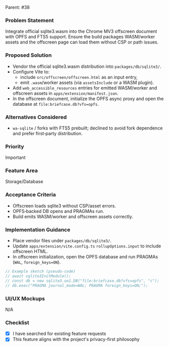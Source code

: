 Parent: #38

### Problem Statement
Integrate official sqlite3.wasm into the Chrome MV3 offscreen document with OPFS and FTS5 support. Ensure the build packages WASM/worker assets and the offscreen page can load them without CSP or path issues.

### Proposed Solution
- Vendor the official sqlite3.wasm distribution into `packages/db/sqlite3/`.
- Configure Vite to:
  - include `src/offscreen/offscreen.html` as an input entry,
  - emit `.wasm`/worker assets (via `assetsInclude` or a WASM plugin).
- Add `web_accessible_resources` entries for emitted WASM/worker and offscreen assets in `apps/extension/manifest.json`.
- In the offscreen document, initialize the OPFS async proxy and open the database at `file:briefcase.db?vfs=opfs`.

### Alternatives Considered
- `wa-sqlite` / forks with FTS5 prebuilt; declined to avoid fork dependence and prefer first‑party distribution.

### Priority
Important

### Feature Area
Storage/Database

### Acceptance Criteria
- Offscreen loads sqlite3 without CSP/asset errors.
- OPFS‑backed DB opens and PRAGMAs run.
- Build emits WASM/worker and offscreen assets correctly.

### Implementation Guidance
- Place vendor files under `packages/db/sqlite3/`.
- Update `apps/extension/vite.config.ts` `rollupOptions.input` to include offscreen HTML.
- In offscreen initialization, open the OPFS database and run PRAGMAs (`WAL`, `foreign_keys=ON`).

```ts
// Example sketch (pseudo-code)
// await sqlite3InitModule();
// const db = new sqlite3.oo1.DB("file:briefcase.db?vfs=opfs", "c");
// db.exec("PRAGMA journal_mode=WAL; PRAGMA foreign_keys=ON;");
```

### UI/UX Mockups
N/A

### Checklist
- [x] I have searched for existing feature requests
- [x] This feature aligns with the project's privacy-first philosophy
